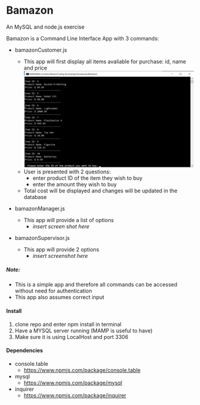 # Bamazon
An MySQL and node.js exercise 

Bamazon is a Command Line Interface App with 3 commands:
- bamazonCustomer.js
    - This app will first display all items avaliable for purchase: id, name and price
    ![IMG1](./images/img1.png)
    - User is presented with 2 questions:
        - enter product ID of the item they wish to buy
        - enter the amount they wish to buy
    - Total cost will be displayed and changes will be updated in the database
- bamazonManager.js
    - This app will provide a list of options
        - *insert screen shot here*

- bamazonSupervisor.js
    - This app will provide 2 options
        - *insert screenshot here*

##### Note: 
- This is a simple app and therefore all commands can be accessed without need for authentication
- This app also assumes correct input

#### Install
1) clone repo and enter npm install in terminal
2) Have a MYSQL server running (MAMP is useful to have)
3) Make sure it is using LocalHost and port 3306 

#### Dependencies
* console.table
    * https://www.npmjs.com/package/console.table
* mysql
    * https://www.npmjs.com/package/mysql
* inquirer
    * https://www.npmjs.com/package/inquirer